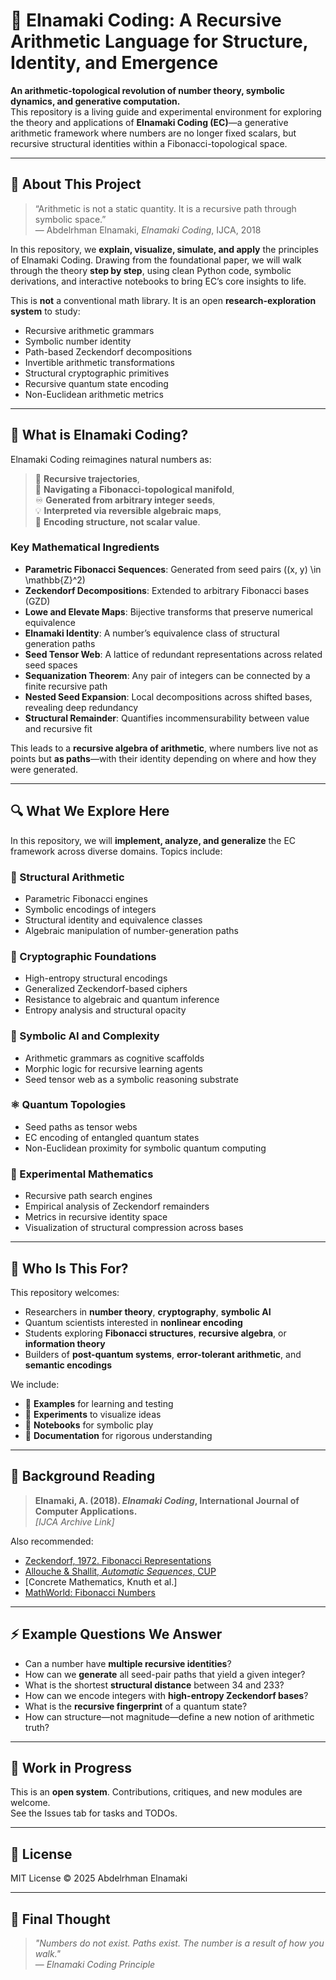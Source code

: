 # 🔺 Elnamaki Coding: A Recursive Arithmetic Language for Structure, Identity, and Emergence

**An arithmetic-topological revolution of number theory, symbolic dynamics, and generative computation.**  
This repository is a living guide and experimental environment for exploring the theory and applications of **Elnamaki Coding (EC)**—a generative arithmetic framework where numbers are no longer fixed scalars, but recursive structural identities within a Fibonacci-topological space.

---

## 📘 About This Project

> “Arithmetic is not a static quantity. It is a recursive path through symbolic space.”  
> — Abdelrhman Elnamaki, *Elnamaki Coding*, IJCA, 2018

In this repository, we **explain, visualize, simulate, and apply** the principles of Elnamaki Coding. Drawing from the foundational paper, we will walk through the theory **step by step**, using clean Python code, symbolic derivations, and interactive notebooks to bring EC’s core insights to life.

This is **not** a conventional math library. It is an open **research-exploration system** to study:

- Recursive arithmetic grammars
- Symbolic number identity
- Path-based Zeckendorf decompositions
- Invertible arithmetic transformations
- Structural cryptographic primitives
- Recursive quantum state encoding
- Non-Euclidean arithmetic metrics

---

## 🧠 What is Elnamaki Coding?

Elnamaki Coding reimagines natural numbers as:

> 🔁 **Recursive trajectories**,  
> 🧭 **Navigating a Fibonacci-topological manifold**,  
> ♾ **Generated from arbitrary integer seeds**,  
> 💡 **Interpreted via reversible algebraic maps**,  
> 🔐 **Encoding structure, not scalar value**.

### Key Mathematical Ingredients

- **Parametric Fibonacci Sequences**: Generated from seed pairs \((x, y) \in \mathbb{Z}^2\)
- **Zeckendorf Decompositions**: Extended to arbitrary Fibonacci bases (GZD)
- **Lowe and Elevate Maps**: Bijective transforms that preserve numerical equivalence
- **Elnamaki Identity**: A number’s equivalence class of structural generation paths
- **Seed Tensor Web**: A lattice of redundant representations across related seed spaces
- **Sequanization Theorem**: Any pair of integers can be connected by a finite recursive path
- **Nested Seed Expansion**: Local decompositions across shifted bases, revealing deep redundancy
- **Structural Remainder**: Quantifies incommensurability between value and recursive fit

This leads to a **recursive algebra of arithmetic**, where numbers live not as points but **as paths**—with their identity depending on where and how they were generated.

---

## 🔍 What We Explore Here

In this repository, we will **implement, analyze, and generalize** the EC framework across diverse domains. Topics include:

### 🔢 Structural Arithmetic

- Parametric Fibonacci engines
- Symbolic encodings of integers
- Structural identity and equivalence classes
- Algebraic manipulation of number-generation paths

### 🔐 Cryptographic Foundations

- High-entropy structural encodings
- Generalized Zeckendorf-based ciphers
- Resistance to algebraic and quantum inference
- Entropy analysis and structural opacity

### 🧬 Symbolic AI and Complexity

- Arithmetic grammars as cognitive scaffolds
- Morphic logic for recursive learning agents
- Seed tensor web as a symbolic reasoning substrate

### ⚛️ Quantum Topologies

- Seed paths as tensor webs
- EC encoding of entangled quantum states
- Non-Euclidean proximity for symbolic quantum computing

### 🧪 Experimental Mathematics

- Recursive path search engines
- Empirical analysis of Zeckendorf remainders
- Metrics in recursive identity space
- Visualization of structural compression across bases

---

## 🧰 Who Is This For?

This repository welcomes:

- Researchers in **number theory**, **cryptography**, **symbolic AI**
- Quantum scientists interested in **nonlinear encoding**
- Students exploring **Fibonacci structures**, **recursive algebra**, or **information theory**
- Builders of **post-quantum systems**, **error-tolerant arithmetic**, and **semantic encodings**

We include:

- 🚀 **Examples** for learning and testing
- 🧪 **Experiments** to visualize ideas
- 📗 **Notebooks** for symbolic play
- 📜 **Documentation** for rigorous understanding

---

## 📖 Background Reading

> **Elnamaki, A. (2018). _Elnamaki Coding_, International Journal of Computer Applications.**  
> *[IJCA Archive Link]*

Also recommended:

- [Zeckendorf, 1972. Fibonacci Representations](https://doi.org/10.1016/j.dam.2005.10.009)
- [Allouche & Shallit, *Automatic Sequences*, CUP](https://doi.org/10.1017/CBO9780511546545)
- [Concrete Mathematics, Knuth et al.]
- [MathWorld: Fibonacci Numbers](https://mathworld.wolfram.com/FibonacciNumber.html)

---

## ⚡ Example Questions We Answer

- Can a number have **multiple recursive identities**?  
- How can we **generate** all seed-pair paths that yield a given integer?
- What is the shortest **structural distance** between 34 and 233?
- How can we encode integers with **high-entropy Zeckendorf bases**?
- What is the **recursive fingerprint** of a quantum state?
- How can structure—not magnitude—define a new notion of arithmetic truth?

---

## 🚧 Work in Progress

This is an **open system**. Contributions, critiques, and new modules are welcome.  
See the Issues tab for tasks and TODOs.

---

## 🧬 License

MIT License © 2025 Abdelrhman Elnamaki

---

## 🔮 Final Thought

> *"Numbers do not exist. Paths exist. The number is a result of how you walk."*  
> — *Elnamaki Coding Principle*
